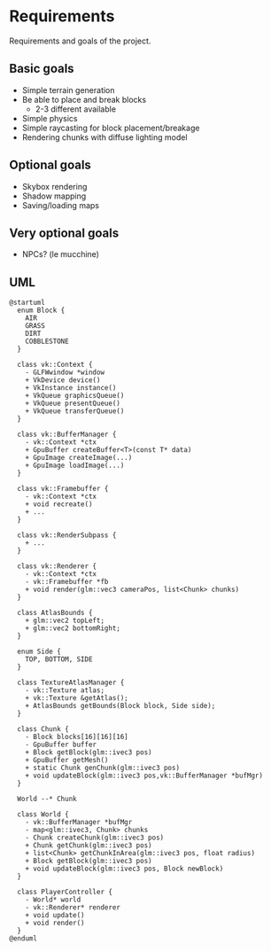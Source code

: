 # Requirements
Requirements and goals of the project.

## Basic goals
- Simple terrain generation
- Be able to place and break blocks
  - 2-3 different available
- Simple physics
- Simple raycasting for block placement/breakage
- Rendering chunks with diffuse lighting model

## Optional goals
- Skybox rendering
- Shadow mapping
- Saving/loading maps

## Very optional goals
- NPCs? (le mucchine)

## UML
```plantuml
@startuml
  enum Block {
    AIR
    GRASS
    DIRT
    COBBLESTONE
  }
  
  class vk::Context {
    - GLFWwindow *window
    + VkDevice device()
    + VkInstance instance()
    + VkQueue graphicsQueue()
    + VkQueue presentQueue()
    + VkQueue transferQueue()
  }

  class vk::BufferManager {
    - vk::Context *ctx
    + GpuBuffer createBuffer<T>(const T* data)
    + GpuImage createImage(...)
    + GpuImage loadImage(...)
  }

  class vk::Framebuffer {
    - vk::Context *ctx
    + void recreate()
    + ...
  }

  class vk::RenderSubpass {
    + ...
  }

  class vk::Renderer {
    - vk::Context *ctx
    - vk::Framebuffer *fb
    + void render(glm::vec3 cameraPos, list<Chunk> chunks)
  }

  class AtlasBounds {
    + glm::vec2 topLeft;
    + glm::vec2 bottomRight;
  }

  enum Side {
    TOP, BOTTOM, SIDE
  }

  class TextureAtlasManager {
    - vk::Texture atlas;
    + vk::Texture &getAtlas();
    + AtlasBounds getBounds(Block block, Side side);
  }

  class Chunk {
    - Block blocks[16][16][16]
    - GpuBuffer buffer
    + Block getBlock(glm::ivec3 pos)
    + GpuBuffer getMesh()
    + static Chunk genChunk(glm::ivec3 pos)
    + void updateBlock(glm::ivec3 pos,vk::BufferManager *bufMgr)
  }

  World --* Chunk

  class World {
    - vk::BufferManager *bufMgr
    - map<glm::ivec3, Chunk> chunks
    - Chunk createChunk(glm::ivec3 pos)
    + Chunk getChunk(glm::ivec3 pos)
    + list<Chunk> getChunkInArea(glm::ivec3 pos, float radius)
    + Block getBlock(glm::ivec3 pos)
    + void updateBlock(glm::ivec3 pos, Block newBlock)
  }

  class PlayerController {
    - World* world
    - vk::Renderer* renderer
    + void update()
    + void render()
  }
@enduml
```